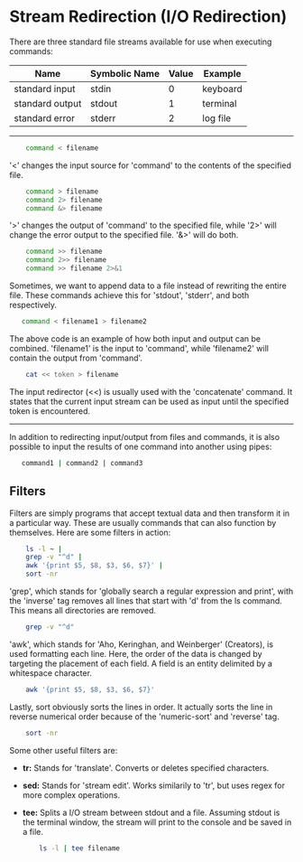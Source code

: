 # Stream Redirection (I/O Redirection)

There are three standard file streams available for use when executing commands:

| Name            | Symbolic Name | Value | Example  |
| --------------- | ------------- | ----- | -------- |
| standard input  | stdin         | 0     | keyboard |
| standard output | stdout        | 1     | terminal |
| standard error  | stderr        | 2     | log file |

- - - -

```bash
    command < filename
```
'<' changes the input source for 'command' to the contents of the specified file.

```bash
    command > filename
    command 2> filename
    command &> filename
```
'>' changes the output of 'command' to the specified file, while '2>' will change the error output to the specified file. '&>' will do both.

```bash
    command >> filename
    command 2>> filename
    command >> filename 2>&1
```
Sometimes, we want to append data to a file instead of rewriting the entire file. These commands achieve this for 'stdout', 'stderr', and both respectively.

```bash
   command < filename1 > filename2 
```
The above code is an example of how both input and output can be combined. 'filename1' is the input to 'command', while 'filename2' will contain the output from 'command'.

```bash
    cat << token > filename
```

The input redirector (<<) is usually used with the 'concatenate' command. It states that the current input stream can be used as input until the specified token is encountered. 

- - - -

In addition to redirecting input/output from files and commands, it is also possible to input the results of one command into another using pipes:

```bash
   command1 | command2 | command3 
```

## Filters

Filters are simply programs that accept textual data and then transform it in a particular way. These are usually commands that can also function by themselves. Here are some filters in action:

```bash
    ls -l ~ |
    grep -v "^d" |
    awk '{print $5, $8, $3, $6, $7}' |
    sort -nr
```

'grep', which stands for 'globally search a regular expression and print', with the 'inverse' tag removes all lines that start with 'd' from the ls command. This means all directories are removed.

```bash
    grep -v "^d"
```

'awk', which stands for 'Aho, Keringhan, and Weinberger' (Creators), is used formatting each line. Here, the order of the data is changed by targeting the placement of each field. A field is an entity delimited by a whitespace character.

```bash
    awk '{print $5, $8, $3, $6, $7}'
```

Lastly, sort obviously sorts the lines in order. It actually sorts the line in reverse numerical order because of the 'numeric-sort' and 'reverse' tag.

```bash
    sort -nr
```

Some other useful filters are:

  * **tr:** Stands for 'translate'. Converts or deletes specified characters.

  * **sed:** Stands for 'stream edit'. Works similarily to 'tr', but uses regex for more complex operations.

  * **tee:** Splits a I/O stream between stdout and a file. Assuming stdout is the terminal window, the stream will print to the console and be saved in a file.
    ```bash
        ls -l | tee filename
    ```